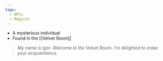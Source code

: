 ```yaml
---
tags:
  - NPCs
  - Magical
---
```

- A mysterious individual
- Found in the [[Velvet Room]]

> *My name is Igor. Welcome to the Velvet Room. I'm delighted to make your acquaintance.*